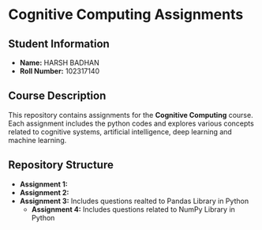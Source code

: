 # Cognitive Computing Assignments

## Student Information
- **Name:** HARSH BADHAN
- **Roll Number:** 102317140  

## Course Description
This repository contains assignments for the **Cognitive Computing** course. Each assignment includes the python codes and explores various concepts related to cognitive systems, artificial intelligence, deep learning and machine learning.

## Repository Structure
- **Assignment 1:**
- **Assignment 2:**
- **Assignment 3:**
  Includes questions realted to Pandas Library in Python
   - **Assignment 4:**
     Includes questions related to NumPy Library in Python
  

